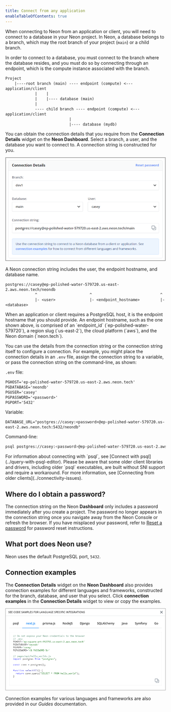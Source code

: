 ```yaml
---
title: Connect from any application
enableTableOfContents: true
---
```

When connecting to Neon from an application or client, you will need to connect to a database in your Neon project. In Neon, a database belongs to a branch, which may the root branch of your project (`main`) or a child branch.

In order to connect to a database, you must connect to the branch where the database resides, and you must do so by connecting through an endpoint, which is the compute instance associated with the branch.

```text
Project
    |----root branch (main) ---- endpoint (compute) <--- application/client
             |    |
             |    |---- database (main)
             |
             ---- child branch ---- endpoint (compute) <--- application/client
                            |
                            |---- database (mydb)  
```

You can obtain the connection details that you require from the **Connection Details** widget on the **Neon Dashboard**. Select a branch, a user, and the database you want to connect to. A connection string is constructed for you.

![Connection details widget](./images/connection_details.png)

A Neon connection string includes the user, the endpoint hostname, and database name.

```text
postgres://casey@ep-polished-water-579720.us-east-2.aws.neon.tech/neondb
             ^                       ^                              ^
             |- <user>               |- <endpoint_hostname>         |- <database>
```

<Admonition type="note">
When an application or client requires a PostgreSQL host, it is the endpoint hostname that you should provide. An endpoint hostname, such as the one shown above, is comprised of an `endpoint_id` (`ep-polished-water-579720`), a region slug (`us-east-2`), the cloud platform (`aws`), and the Neon domain (`neon.tech`).
</Admonition>

You can use the details from the connection string or the connection string itself to configure a connection. For example, you might place the connection details in an `.env` file,  assign the connection string to a variable, or pass the connection string on the command-line, as shown:

`.env` file:

```text
PGHOST='ep-polished-water-579720.us-east-2.aws.neon.tech'
PGDATABASE='neondb'
PGUSER='casey'
PGPASSWORD='<password>'
PGPORT='5432'
```

Variable:

```text
DATABASE_URL="postgres://casey:<password>@ep-polished-water-579720.us-east-2.aws.neon.tech:5432/neondb"
```

Command-line:

```bash
psql postgres://casey:<password>@ep-polished-water-579720.us-east-2.aws.neon.tech/neondb
```

<Admonition type="note">
For information about connecting with `psql`, see [Connect with psql](../query-with-psql-editor). Please be aware that some older client libraries and drivers, including older `psql` executables, are built without SNI support and require a workaround. For more information, see [Connecting from older clients](../connectivity-issues).
</Admonition>

## Where do I obtain a password?

The connection string on the Neon **Dashboard** only includes a password immediately after you create a project. The password no longer appears in the connection string once you navigate away from the Neon Console or refresh the browser. If you have misplaced your password, refer to [Reset a password](../../manage/users/#reset-a-password) for password reset instructions.

## What port does Neon use?

Neon uses the default PostgreSQL port, `5432`.

## Connection examples

The **Connection Details** widget on the **Neon Dashboard** also provides connection examples for different languages and frameworks, constructed for the branch, database, and user that you select. Click **connection examples**  in the **Connection Details** widget to view or copy the examples.

![Connection details widget](./images/code_connection_examples.png)

Connection examples for various languages and frameworks are also provided in our *Guides* documentation.
